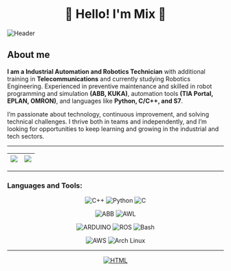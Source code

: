 <h1 align="center">👋 Hello! I'm Mix 🐉 </h1>

![Header](https://github.com/Mixlorian/Mixlorian/blob/main/assets/logo3.png)


## About me
**I am a Industrial Automation and Robotics Technician** with additional training in **Telecommunications** and currently studying Robotics Engineering. Experienced in preventive maintenance and skilled in robot programming and simulation **(ABB, KUKA)**, automation tools **(TIA Portal, EPLAN, OMRON)**, and languages like **Python, C/C++, and S7**.

I’m passionate about technology, continuous improvement, and solving technical challenges. I thrive both in teams and independently, and I’m looking for opportunities to keep learning and growing in the industrial and tech sectors.


___

<!-- ![Anurag's GitHub stats](https://github-readme-stats.vercel.app/api?username=Mixlorian&show_icons=true&include_all_commits=true&theme=ocean_dark&hide_border=true)
[![Top Langs](https://github-readme-stats.vercel.app/api/top-langs/?username=Mixlorian&theme=ocean_dark&layout=compact&hide_border=true)](https://github.com/Mixlorian/github-readme-stats)
-->
<div align="center">
  
| <a href="https://github.com/Mixlorian/github-readme-stats"><img align="center" src="https://github-readme-stats.vercel.app/api?username=Mixlorian&show_icons=true&include_all_commits=true&theme=ocean_dark&hide_border=true" /></a> | <a href="https://github.com/Mixlorian/github-readme-stats"><img align="center" src="https://github-readme-stats.vercel.app/api/top-langs/?username=Mixlorian&theme=ocean_dark&layout=compact&hide_border=true" /></a> |
| ------------- | ------------- |

</div>

---

### **Languages and Tools:**
<div align="center">

![C++](https://img.shields.io/badge/-C++-070404?style=for-the-badge&logo=c%2B%2B&logoColor=%2300599C&logoSize=auto)
![Python](https://img.shields.io/badge/-Python-070404?style=for-the-badge&logo=python&logoColor=%233776AB&logoSize=auto)
![C](https://img.shields.io/badge/-C-070404?style=for-the-badge&logo=c&logoColor=%23A8B9CC&logoSize=auto)

![ABB](https://img.shields.io/badge/-RAPID-070404?style=for-the-badge&logo=abb&logoColor=%23FF000F&logoSize=auto)
![AWL](https://img.shields.io/badge/-awl-070404?style=for-the-badge&logo=siemens&logoColor=%23009999&logoSize=auto)

![ARDUINO](https://img.shields.io/badge/-ARDUINO-070404?style=for-the-badge&logo=arduino&logoColor=%2300878F&logoSize=auto)
![ROS](https://img.shields.io/badge/-ROS-070404?style=for-the-badge&logo=ros)
![Bash](https://img.shields.io/badge/-Bash-070404?style=for-the-badge&logo=gnu-bash&logoColor=%234EAA25&logoSize=auto)

![AWS](https://img.shields.io/badge/-AWS-070404?style=for-the-badge&logo=amazon-aws)
![Arch Linux](https://img.shields.io/badge/-Arch_Linux-070404?style=for-the-badge&logo=arch-linux)



---

[![HTML](https://img.shields.io/badge/-LINKEDIN-070404?style=for-the-badge&logoSize=auto)](https://www.linkedin.com/in/borja-pascual)

</div>



